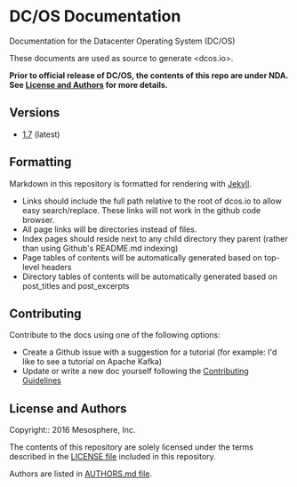 # DC/OS Documentation
Documentation for the Datacenter Operating System (DC/OS)

These documents are used as source to generate <dcos.io>.

**Prior to official release of DC/OS, the contents of this repo are under NDA. See [License and Authors](#license-and-authors) for more details.**

## Versions

- [1.7](1.7) (latest)

## Formatting

Markdown in this repository is formatted for rendering with [Jekyll](https://jekyllrb.com/).

- Links should include the full path relative to the root of dcos.io to allow easy search/replace. These links will not work in the github code browser.
- All page links will be directories instead of files.
- Index pages should reside next to any child directory they parent (rather than using Github's README.md indexing)
- Page tables of contents will be automatically generated based on top-level headers
- Directory tables of contents will be automatically generated based on post_titles and post_excerpts

## Contributing

Contribute to the docs using one of the following options:

* Create a Github issue with a suggestion for a tutorial (for example: I'd like to see a tutorial on Apache Kafka)
* Update or write a new doc yourself following the [Contributing Guidelines](CONTRIBUTING.md)

## License and Authors

Copyright:: 2016 Mesosphere, Inc.

The contents of this repository are solely licensed under the terms described in the [LICENSE file](./LICENSE) included in this repository.

Authors are listed in [AUTHORS.md file](./AUTHORS.md).
